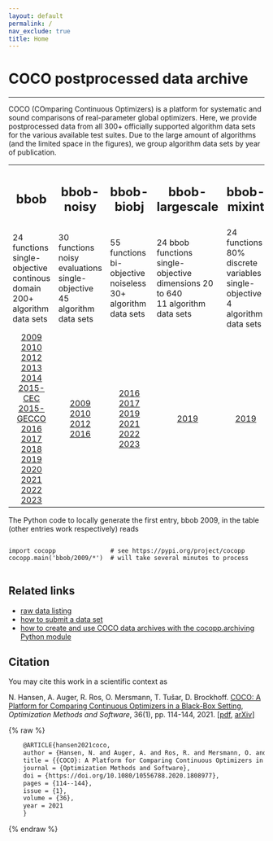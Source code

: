 ```yaml
---
layout: default
permalink: /
nav_exclude: true
title: Home
---
```

# COCO postprocessed data archive  #
---

COCO (COmparing Continuous Optimizers) is a platform for systematic and sound comparisons of real-parameter global optimizers. Here, we provide postprocessed data from all 300+ officially supported algorithm data sets for the various available test suites. Due to the large amount of algorithms (and the limited space in the figures), we group algorithm data sets by year of publication.


<table>
<tr>
  <th><h2>bbob</h2></th>
  <th><h2>bbob-noisy</h2></th>
  <th><h2>bbob-biobj</h2></th>
  <th><h2>bbob-largescale</h2></th>
  <th><h2>bbob-mixint</h2></th>
  <th><h2>bbob-constrained</h2></th>
</tr>
<tr>
  <td>24 functions<br />
	  single-objective<br />
	  continous domain<br />
	  200+ algorithm data sets
  </td>
  <td>30 functions<br />
	  noisy evaluations<br />
	  single-objective<br />
	  45 algorithm data sets
  </td>
  <td>55 functions<br />
	  bi-objective<br />
	  noiseless<br />
	  30+ algorithm data sets
  </td>
  <td>24 bbob functions<br />
	  single-objective<br />
	  dimensions 20 to 640<br />
	  11 algorithm data sets   
  </td>
  <td>24 functions<br />
	  80&#37; discrete variables<br />
	  single-objective<br />
	  4 algorithm data sets
  </td>
  <td>54 functions<br />
      from 9 &quot;raw&quot; bbob functions with<br />
      1 to (9 + &lfloor; 9n/2 &rfloor;) non-linear constraints<br />
	  1 baseline algorithm data set
  </td>
</tr>
<tr>
  <td style="text-align:center">
    <a href="./bbob/2009/index.html">2009</a><br />
	<a href="./bbob/2010/index.html">2010</a><br />
	<a href="./bbob/2012/index.html">2012</a><br />
	<a href="./bbob/2013/index.html">2013</a><br />
	<a href="./bbob/2014/index.html">2014</a><br />
	<a href="./bbob/2015-CEC/index.html">2015-CEC</a><br />
	<a href="./bbob/2015-GECCO/index.html">2015-GECCO</a><br />
	<a href="./bbob/2016/index.html">2016</a><br />
	<a href="./bbob/2017/index.html">2017</a><br />
	<a href="./bbob/2018/index.html">2018</a><br />
	<a href="./bbob/2019/index.html">2019</a><br />
	<a href="./bbob/2020/index.html">2020</a><br />
	<a href="./bbob/2021/index.html">2021</a><br />
	<a href="./bbob/2022/index.html">2022</a><br />
	<a href="./bbob/2023/index.html">2023</a><br />
  </td>
  <td style="text-align:center">
    <a href="./bbob-noisy/2009/index.html">2009</a><br />
    <a href="./bbob-noisy/2010/index.html">2010</a><br />
	<a href="./bbob-noisy/2012/index.html">2012</a><br />
	<a href="./bbob-noisy/2016/index.html">2016</a><br />
  </td>
  <td style="text-align:center">
    <a href="./bbob-biobj/2016/index.html">2016</a><br />
	<a href="./bbob-biobj/2017/index.html">2017</a><br />
	<a href="./bbob-biobj/2019/index.html">2019</a><br />
	<a href="./bbob-biobj/2021/index.html">2021</a><br />
	<a href="./bbob-biobj/2022/index.html">2022</a><br />
	<a href="./bbob-biobj/2023/index.html">2023</a><br />
  </td>
  <td style="text-align:center">
	<a href="./bbob-largescale/2019/index.html">2019</a>
  </td>
  <td style="text-align:center">
    <a href="./bbob-mixint/2019/index.html">2019</a>
  </td>
  <td style="text-align:center">
    <!--<a href="./bbob-constrained/2022/index.html">2022</a>-->
  </td>
</tr>
</table>

The Python code to locally generate the first entry, bbob 2009,
in the table (other entries work respectively) reads

<pre>
<code class="python">
import cocopp               # see https://pypi.org/project/cocopp
cocopp.main('bbob/2009/*')  # will take several minutes to process
</code>
</pre>


Related links
---------------

* [raw data listing](https://numbbo.github.io/data-archive)
* [how to submit a data set](https://github.com/numbbo/coco/blob/master/howtos/publish-a-dataset-howto.md)
* [how to create and use COCO data archives with the cocopp.archiving Python module](https://github.com/numbbo/coco/blob/master/code-postprocessing/cocopp/archiving.py)







Citation
--------

You may cite this work in a scientific context as

N. Hansen, A. Auger, R. Ros, O. Mersmann, T. Tušar, D. Brockhoff. [COCO: A Platform for Comparing Continuous Optimizers in a Black-Box Setting](https://doi.org/10.1080/10556788.2020.1808977), _Optimization Methods and Software_, 36(1), pp. 114-144, 2021. [[pdf](https://www.tandfonline.com/eprint/DQPF7YXFJVMTQBH8NKR8/pdf?target=10.1080/10556788.2020.1808977), [arXiv](https://arxiv.org/abs/1603.08785)]

{% raw %}
```latex
    @ARTICLE{hansen2021coco,
    author = {Hansen, N. and Auger, A. and Ros, R. and Mersmann, O. and Tu{\v s}ar, T. and Brockhoff, D.},
    title = {{COCO}: A Platform for Comparing Continuous Optimizers in a Black-Box Setting},
    journal = {Optimization Methods and Software},
    doi = {https://doi.org/10.1080/10556788.2020.1808977},
    pages = {114--144},
    issue = {1},
    volume = {36},
    year = 2021
    }
```
{% endraw %}

<link rel="stylesheet" href="{{ '/assets/css/custom.css' | relative_url }}"/>
